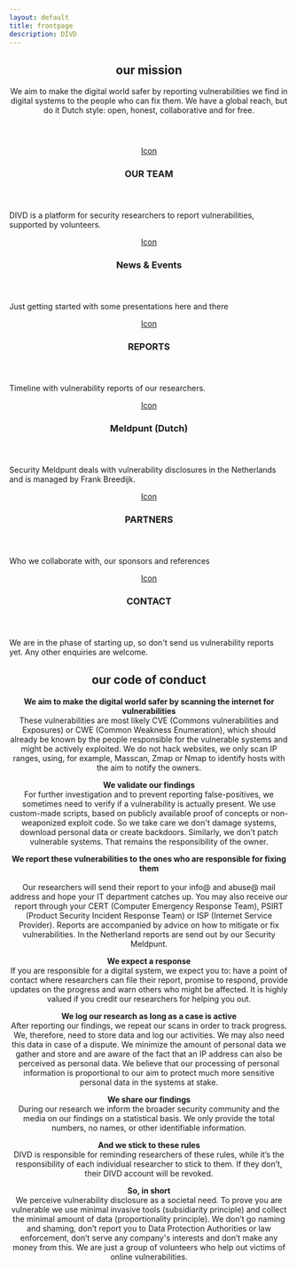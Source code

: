 ```yaml
---
layout: default
title: frontpage
description: DIVD
---
```

<!-- Highlights -->
<header class="special">
    <h2>our mission</h2>
    <p>We aim to make the digital world safer by reporting vulnerabilities we find in digital systems to the people who can fix them. We have a global reach, but do it Dutch style: open, honest, collaborative and for free.</p>
</header>
<div class="highlights">
    <section>
        <div class="content">
            <header>
                <a href="/team" class="icon fa-vcard-o"><span class="label">Icon</span></a>
                <h3>OUR TEAM</h3>
            </header>
            <p>DIVD is a platform for security researchers to report vulnerabilities, supported by volunteers.</p>
        </div>
    </section>
    <section>
        <div class="content">
            <header>
                <a href="/news" class="icon fa-calendar-o"><span class="label">Icon</span></a>
                <h3>News & Events</h3>
            </header>
            <p>Just getting started with some presentations here and there</p>
        </div>
    </section>
    <section>
        <div class="content">
            <header>
                <a href="/reports" class="icon fa-files-o"><span class="label">Icon</span></a>
                <h3>REPORTS</h3>
            </header>
            <p>Timeline with vulnerability reports of our researchers. </p>
        </div>
    </section>
    <section>
        <div class="content">
            <header>
                <a href="https://www.securitymeldpunt.nl" class="icon fa-bell-o"><span class="label">Icon</span></a>
                <h3>Meldpunt (Dutch)</h3>
            </header>
            <p>Security Meldpunt deals with vulnerability disclosures in the Netherlands and is managed by Frank Breedijk.</p>
        </div>
    </section>
    <section>
        <div class="content">
            <header>
                <a href="/partners" class="icon fa-address-book-o"><span class="label">Icon</span></a>
                <h3>PARTNERS</h3>
            </header>
            <p>Who we collaborate with, our sponsors and references</p>
        </div>
    </section>
    <section>
        <div class="content">
            <header>
                <a href="/contact" class="icon fa-envelope-o"><span class="label">Icon</span></a>
                <h3>CONTACT</h3>
            </header>
            <p>We are in the phase of starting up, so don't send us vulnerability reports yet. Any other enquiries are welcome.</p>
        </div>
    </section>
</div>
<header class="special">
    <h2>our code of conduct</h2>
    <p><b>We aim to make the digital world safer by scanning the internet for vulnerabilities</b><br/>
These vulnerabilities are most likely CVE (Commons vulnerabilities and Exposures) or CWE (Common Weakness Enumeration), which should already be known by the people responsible for the vulnerable systems and might be actively exploited. We do not hack websites, we only scan IP ranges, using, for example, Masscan, Zmap or Nmap to identify hosts with the aim to notify the owners.</p>

<p><b>We validate our findings</b><br/>
For further investigation and to prevent reporting false-positives, we sometimes need to verify if a vulnerability is actually present. We use custom-made scripts, based on publicly available proof of concepts or non-weaponized exploit code. So we take care we don't damage systems, download personal data or create backdoors. Similarly, we don’t patch vulnerable systems. That remains the responsibility of the owner.</p>

<p><b>We report these vulnerabilities to the ones who are responsible for fixing them</b><br/><br/>
Our researchers will send their report to your info@ and abuse@ mail address and hope your IT department catches up. You may also receive our report through your CERT (Computer Emergency Response Team), PSIRT (Product Security Incident Response Team) or ISP (Internet Service Provider). Reports are accompanied by advice on how to mitigate or fix vulnerabilities. In the Netherland reports are send out by our Security Meldpunt.</p>

<p><b>We expect a response</b><br/>
If you are responsible for a digital system, we expect you to: have a point of contact where researchers can file their report, promise to respond, provide updates on the progress and warn others who might be affected. It is highly valued if you credit our researchers for helping you out.</p> 

<p><b>We log our research as long as a case is active</b><br/>
After reporting our findings, we repeat our scans in order to track progress. We, therefore, need to store data and log our activities. We may also need this data in case of a dispute. We minimize the amount of personal data we gather and store and are aware of the fact that an IP address can also be perceived as personal data. We believe that our processing of personal information is proportional to our aim to protect much more sensitive personal data in the systems at stake.</p> 

<p><b>We share our findings</b><br/>
During our research we inform the broader security community and the media on our findings on a statistical basis. We only provide the total numbers, no names, or other identifiable information.</p> 

<p><b>And we stick to these rules</b><br/>
DIVD is responsible for reminding researchers of these rules, while it’s the responsibility of each individual researcher to stick to them. If they don’t, their DIVD account will be revoked.</p>

<p><b>So, in short</b><br/>
We perceive vulnerability disclosure as a societal need. To prove you are vulnerable we use minimal invasive tools (subsidiarity principle) and collect the minimal amount of data (proportionality principle). We don’t go naming and shaming, don’t report you to Data Protection Authorities or law enforcement, don’t serve any company's interests and don’t make any money from this. We are just a group of volunteers who help out victims of online vulnerabilities.

</p>
</header>
